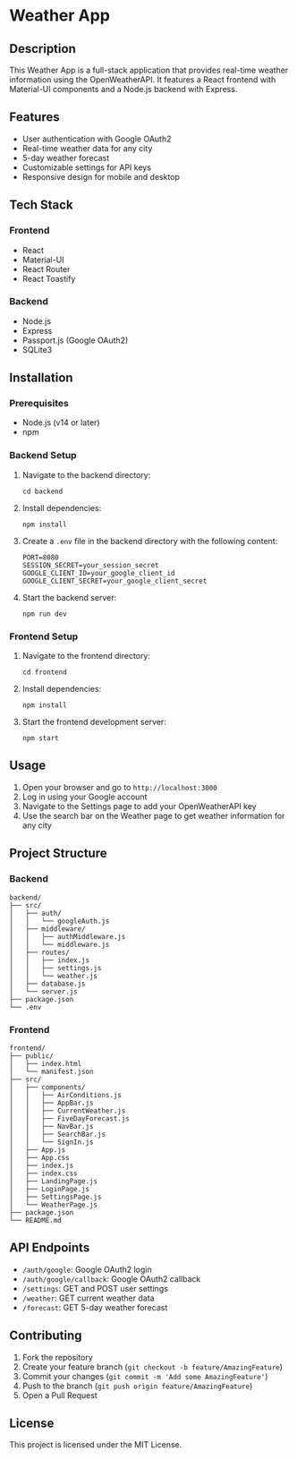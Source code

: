 # Weather App

## Description

This Weather App is a full-stack application that provides real-time weather information using the OpenWeatherAPI. It features a React frontend with Material-UI components and a Node.js backend with Express.

## Features

- User authentication with Google OAuth2
- Real-time weather data for any city
- 5-day weather forecast
- Customizable settings for API keys
- Responsive design for mobile and desktop

## Tech Stack

### Frontend
- React
- Material-UI
- React Router
- React Toastify

### Backend
- Node.js
- Express
- Passport.js (Google OAuth2)
- SQLite3

## Installation

### Prerequisites
- Node.js (v14 or later)
- npm

### Backend Setup

1. Navigate to the backend directory:
   ```
   cd backend
   ```

2. Install dependencies:
   ```
   npm install
   ```

3. Create a `.env` file in the backend directory with the following content:
   ```
   PORT=8080
   SESSION_SECRET=your_session_secret
   GOOGLE_CLIENT_ID=your_google_client_id
   GOOGLE_CLIENT_SECRET=your_google_client_secret
   ```

4. Start the backend server:
   ```
   npm run dev
   ```

### Frontend Setup

1. Navigate to the frontend directory:
   ```
   cd frontend
   ```

2. Install dependencies:
   ```
   npm install
   ```

3. Start the frontend development server:
   ```
   npm start
   ```

## Usage

1. Open your browser and go to `http://localhost:3000`
2. Log in using your Google account
3. Navigate to the Settings page to add your OpenWeatherAPI key
4. Use the search bar on the Weather page to get weather information for any city

## Project Structure

### Backend

```
backend/
├── src/
│   ├── auth/
│   │   └── googleAuth.js
│   ├── middleware/
│   │   ├── authMiddleware.js
│   │   └── middleware.js
│   ├── routes/
│   │   ├── index.js
│   │   ├── settings.js
│   │   └── weather.js
│   ├── database.js
│   └── server.js
├── package.json
└── .env
```

### Frontend

```
frontend/
├── public/
│   ├── index.html
│   └── manifest.json
├── src/
│   ├── components/
│   │   ├── AirConditions.js
│   │   ├── AppBar.js
│   │   ├── CurrentWeather.js
│   │   ├── FiveDayForecast.js
│   │   ├── NavBar.js
│   │   ├── SearchBar.js
│   │   └── SignIn.js
│   ├── App.js
│   ├── App.css
│   ├── index.js
│   ├── index.css
│   ├── LandingPage.js
│   ├── LoginPage.js
│   ├── SettingsPage.js
│   └── WeatherPage.js
├── package.json
└── README.md
```

## API Endpoints

- `/auth/google`: Google OAuth2 login
- `/auth/google/callback`: Google OAuth2 callback
- `/settings`: GET and POST user settings
- `/weather`: GET current weather data
- `/forecast`: GET 5-day weather forecast

## Contributing

1. Fork the repository
2. Create your feature branch (`git checkout -b feature/AmazingFeature`)
3. Commit your changes (`git commit -m 'Add some AmazingFeature'`)
4. Push to the branch (`git push origin feature/AmazingFeature`)
5. Open a Pull Request

## License

This project is licensed under the MIT License.
